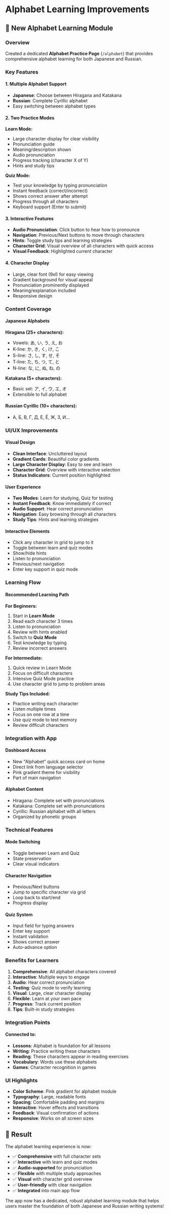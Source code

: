 # Alphabet Learning Improvements

## 🎯 New Alphabet Learning Module

### Overview
Created a dedicated **Alphabet Practice Page** (`/alphabet`) that provides comprehensive alphabet learning for both Japanese and Russian.

### Key Features

#### 1. **Multiple Alphabet Support**
- **Japanese**: Choose between Hiragana and Katakana
- **Russian**: Complete Cyrillic alphabet
- Easy switching between alphabet types

#### 2. **Two Practice Modes**

**Learn Mode:**
- Large character display for clear visibility
- Pronunciation guide
- Meaning/description shown
- Audio pronunciation
- Progress tracking (character X of Y)
- Hints and study tips

**Quiz Mode:**
- Test your knowledge by typing pronunciation
- Instant feedback (correct/incorrect)
- Shows correct answer after attempt
- Progress through all characters
- Keyboard support (Enter to submit)

#### 3. **Interactive Features**
- **Audio Pronunciation**: Click button to hear how to pronounce
- **Navigation**: Previous/Next buttons to move through characters
- **Hints**: Toggle study tips and learning strategies
- **Character Grid**: Visual overview of all characters with quick access
- **Visual Feedback**: Highlighted current character

#### 4. **Character Display**
- Large, clear font (9xl) for easy viewing
- Gradient background for visual appeal
- Pronunciation prominently displayed
- Meaning/explanation included
- Responsive design

### Content Coverage

#### Japanese Alphabets
**Hiragana (25+ characters):**
- Vowels: あ, い, う, え, お
- K-line: か, き, く, け, こ
- S-line: さ, し, す, せ, そ
- T-line: た, ち, つ, て, と
- N-line: な, に, ぬ, ね, の

**Katakana (5+ characters):**
- Basic set: ア, イ, ウ, エ, オ
- Extensible to full alphabet

#### Russian Cyrillic (10+ characters):
- А, Б, В, Г, Д, Е, Ё, Ж, З, И...

### UI/UX Improvements

#### Visual Design
- **Clean Interface**: Uncluttered layout
- **Gradient Cards**: Beautiful color gradients
- **Large Character Display**: Easy to see and learn
- **Character Grid**: Overview with interactive selection
- **Status Indicators**: Current position highlighted

#### User Experience
- **Two Modes**: Learn for studying, Quiz for testing
- **Instant Feedback**: Know immediately if correct
- **Audio Support**: Hear correct pronunciation
- **Navigation**: Easy browsing through all characters
- **Study Tips**: Hints and learning strategies

#### Interactive Elements
- Click any character in grid to jump to it
- Toggle between learn and quiz modes
- Show/hide hints
- Listen to pronunciation
- Previous/next navigation
- Enter key support in quiz mode

### Learning Flow

#### Recommended Learning Path

**For Beginners:**
1. Start in **Learn Mode**
2. Read each character 3 times
3. Listen to pronunciation
4. Review with hints enabled
5. Switch to **Quiz Mode**
6. Test knowledge by typing
7. Review incorrect answers

**For Intermediate:**
1. Quick review in Learn Mode
2. Focus on difficult characters
3. Intensive Quiz Mode practice
4. Use character grid to jump to problem areas

**Study Tips Included:**
- Practice writing each character
- Listen multiple times
- Focus on one row at a time
- Use quiz mode to test memory
- Review difficult characters

### Integration with App

#### Dashboard Access
- New "Alphabet" quick access card on home
- Direct link from language selector
- Pink gradient theme for visibility
- Part of main navigation

#### Alphabet Content
- Hiragana: Complete set with pronunciations
- Katakana: Complete set with pronunciations
- Cyrillic: Russian alphabet with all letters
- Organized by phonetic groups

### Technical Features

#### Mode Switching
- Toggle between Learn and Quiz
- State preservation
- Clear visual indicators

#### Character Navigation
- Previous/Next buttons
- Jump to specific character via grid
- Loop back to start/end
- Progress display

#### Quiz System
- Input field for typing answers
- Enter key support
- Instant validation
- Shows correct answer
- Auto-advance option

### Benefits for Learners

1. **Comprehensive**: All alphabet characters covered
2. **Interactive**: Multiple ways to engage
3. **Audio**: Hear correct pronunciation
4. **Testing**: Quiz mode to verify learning
5. **Visual**: Large, clear character display
6. **Flexible**: Learn at your own pace
7. **Progress**: Track current position
8. **Tips**: Built-in study strategies

### Integration Points

#### Connected to:
- **Lessons**: Alphabet is foundation for all lessons
- **Writing**: Practice writing these characters
- **Reading**: These characters appear in reading exercises
- **Vocabulary**: Words use these alphabets
- **Games**: Character recognition in games

### UI Highlights

- **Color Scheme**: Pink gradient for alphabet module
- **Typography**: Large, readable fonts
- **Spacing**: Comfortable padding and margins
- **Interactive**: Hover effects and transitions
- **Feedback**: Visual confirmation of actions
- **Responsive**: Works on all screen sizes

## 🎊 Result

The alphabet learning experience is now:
- ✅ **Comprehensive** with full character sets
- ✅ **Interactive** with learn and quiz modes
- ✅ **Audio-supported** for pronunciation
- ✅ **Flexible** with multiple study approaches
- ✅ **Visual** with character grid overview
- ✅ **User-friendly** with clear navigation
- ✅ **Integrated** into main app flow

The app now has a dedicated, robust alphabet learning module that helps users master the foundation of both Japanese and Russian writing systems!

